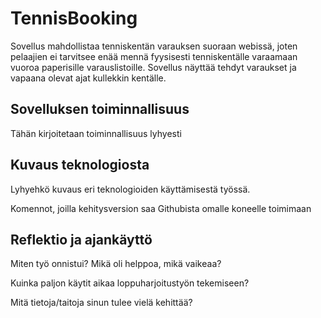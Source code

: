# TennisBooking

Sovellus mahdollistaa tenniskentän varauksen suoraan webissä, joten pelaajien ei tarvitsee enää mennä fyysisesti tenniskentälle varaamaan vuoroa paperisille varauslistoille.
Sovellus näyttää tehdyt varaukset ja vapaana olevat ajat kullekkin kentälle.

## Sovelluksen toiminnallisuus

Tähän kirjoitetaan toiminnallisuus lyhyesti

## Kuvaus teknologiosta

Lyhyehkö kuvaus eri teknologioiden käyttämisestä työssä.

Komennot, joilla kehitysversion saa Githubista omalle koneelle toimimaan

## Reflektio ja ajankäyttö

Miten työ onnistui? Mikä oli helppoa, mikä vaikeaa?

Kuinka paljon käytit aikaa loppuharjoitustyön tekemiseen?

Mitä tietoja/taitoja sinun tulee vielä kehittää?
